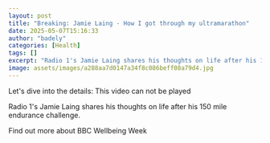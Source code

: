 ```yaml
---
layout: post
title: "Breaking: Jamie Laing - How I got through my ultramarathon"
date: 2025-05-07T15:16:33
author: "badely"
categories: [Health]
tags: []
excerpt: "Radio 1's Jamie Laing shares his thoughts on life after his 150 mile endurance challenge."
image: assets/images/a288aa7d0147a34f8c086beff08a79d4.jpg
---
```


Let's dive into the details: This video can not be played

Radio 1's Jamie Laing shares his thoughts on life after his 150 mile endurance challenge.

Find out more about BBC Wellbeing Week

